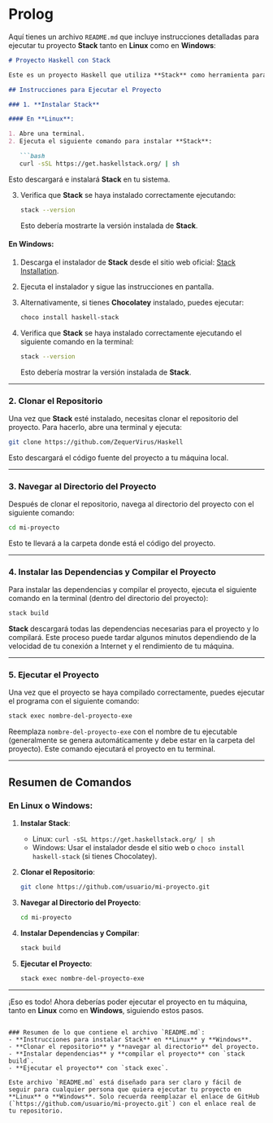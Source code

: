 # Prolog
Aquí tienes un archivo `README.md` que incluye instrucciones detalladas para ejecutar tu proyecto **Stack** tanto en **Linux** como en **Windows**:

```markdown
# Proyecto Haskell con Stack

Este es un proyecto Haskell que utiliza **Stack** como herramienta para gestionar dependencias y compilar el código. A continuación se describen los pasos necesarios para ejecutar este proyecto en sistemas **Linux** y **Windows**.

## Instrucciones para Ejecutar el Proyecto

### 1. **Instalar Stack**

#### En **Linux**:

1. Abre una terminal.
2. Ejecuta el siguiente comando para instalar **Stack**:

   ```bash
   curl -sSL https://get.haskellstack.org/ | sh
   ```

   Esto descargará e instalará **Stack** en tu sistema.

3. Verifica que **Stack** se haya instalado correctamente ejecutando:

   ```bash
   stack --version
   ```

   Esto debería mostrarte la versión instalada de **Stack**.

#### En **Windows**:

1. Descarga el instalador de **Stack** desde el sitio web oficial: [Stack Installation](https://docs.haskellstack.org/en/stable/README/).
2. Ejecuta el instalador y sigue las instrucciones en pantalla.
3. Alternativamente, si tienes **Chocolatey** instalado, puedes ejecutar:

   ```bash
   choco install haskell-stack
   ```

4. Verifica que **Stack** se haya instalado correctamente ejecutando el siguiente comando en la terminal:

   ```bash
   stack --version
   ```

   Esto debería mostrar la versión instalada de **Stack**.

---

### 2. **Clonar el Repositorio**

Una vez que **Stack** esté instalado, necesitas clonar el repositorio del proyecto. Para hacerlo, abre una terminal y ejecuta:

```bash
git clone https://github.com/ZequerVirus/Haskell
```

Esto descargará el código fuente del proyecto a tu máquina local.

---

### 3. **Navegar al Directorio del Proyecto**

Después de clonar el repositorio, navega al directorio del proyecto con el siguiente comando:

```bash
cd mi-proyecto
```

Esto te llevará a la carpeta donde está el código del proyecto.

---

### 4. **Instalar las Dependencias y Compilar el Proyecto**

Para instalar las dependencias y compilar el proyecto, ejecuta el siguiente comando en la terminal (dentro del directorio del proyecto):

```bash
stack build
```

**Stack** descargará todas las dependencias necesarias para el proyecto y lo compilará. Este proceso puede tardar algunos minutos dependiendo de la velocidad de tu conexión a Internet y el rendimiento de tu máquina.

---

### 5. **Ejecutar el Proyecto**

Una vez que el proyecto se haya compilado correctamente, puedes ejecutar el programa con el siguiente comando:

```bash
stack exec nombre-del-proyecto-exe
```

Reemplaza `nombre-del-proyecto-exe` con el nombre de tu ejecutable (generalmente se genera automáticamente y debe estar en la carpeta del proyecto). Este comando ejecutará el proyecto en tu terminal.

---

## Resumen de Comandos

### En **Linux** o **Windows**:

1. **Instalar Stack**:
   - Linux: `curl -sSL https://get.haskellstack.org/ | sh`
   - Windows: Usar el instalador desde el sitio web o `choco install haskell-stack` (si tienes Chocolatey).

2. **Clonar el Repositorio**:
   ```bash
   git clone https://github.com/usuario/mi-proyecto.git
   ```

3. **Navegar al Directorio del Proyecto**:
   ```bash
   cd mi-proyecto
   ```

4. **Instalar Dependencias y Compilar**:
   ```bash
   stack build
   ```

5. **Ejecutar el Proyecto**:
   ```bash
   stack exec nombre-del-proyecto-exe
   ```

---

¡Eso es todo! Ahora deberías poder ejecutar el proyecto en tu máquina, tanto en **Linux** como en **Windows**, siguiendo estos pasos.
```

### Resumen de lo que contiene el archivo `README.md`:
- **Instrucciones para instalar Stack** en **Linux** y **Windows**.
- **Clonar el repositorio** y **navegar al directorio** del proyecto.
- **Instalar dependencias** y **compilar el proyecto** con `stack build`.
- **Ejecutar el proyecto** con `stack exec`.

Este archivo `README.md` está diseñado para ser claro y fácil de seguir para cualquier persona que quiera ejecutar tu proyecto en **Linux** o **Windows**. Solo recuerda reemplazar el enlace de GitHub (`https://github.com/usuario/mi-proyecto.git`) con el enlace real de tu repositorio.